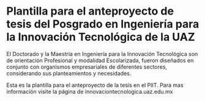 # Plantilla para el anteproyecto de tesis del Posgrado en Ingeniería para la Innovación Tecnológica de la UAZ


El Doctorado y la Maestría en Ingeniería para la Innovación Tecnológica son de orientación Profesional y modalidad Escolarizada, fueron diseñados en conjunto con organismos empresariales de diferentes sectores, considerando sus planteamientos y necesidades. 

Esta es la plantilla para el anteproyecto de la tesis en el PIIT. Para mas información visite la página de innovaciontecnologica.uaz.edu.mx
